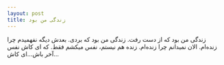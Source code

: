 ```yaml
---
layout: post
title: زندگی من بود
---
```


زندگی من بود که از دست رفت. زندگی من بود که بردی. بعدش دیگه نفهمیدم چرا زنده‌ام. الان نمیدانم چرا زنده‌ام. زنده هم نیستم، نفس میکشم فقط. که ای کاش نفس آخر باش...ای کاش...
